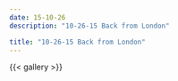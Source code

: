 ```yaml
---
date: 15-10-26
description: "10-26-15 Back from London"

title: "10-26-15 Back from London"
---
```

{{< gallery >}}

